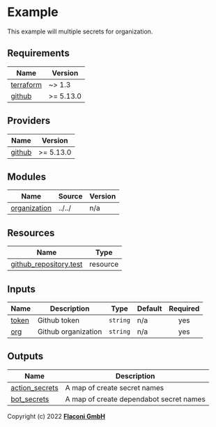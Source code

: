 # Example

This example will multiple secrets for organization.

<!-- BEGINNING OF PRE-COMMIT-TERRAFORM DOCS HOOK -->
## Requirements

| Name | Version |
|------|---------|
| <a name="requirement_terraform"></a> [terraform](#requirement\_terraform) | ~> 1.3 |
| <a name="requirement_github"></a> [github](#requirement\_github) | >= 5.13.0 |

## Providers

| Name | Version |
|------|---------|
| <a name="provider_github"></a> [github](#provider\_github) | >= 5.13.0 |

## Modules

| Name | Source | Version |
|------|--------|---------|
| <a name="module_organization"></a> [organization](#module\_organization) | ../../ | n/a |

## Resources

| Name | Type |
|------|------|
| [github_repository.test](https://registry.terraform.io/providers/integrations/github/latest/docs/resources/repository) | resource |

## Inputs

| Name | Description | Type | Default | Required |
|------|-------------|------|---------|:--------:|
| <a name="input_token"></a> [token](#input\_token) | Github token | `string` | n/a | yes |
| <a name="input_org"></a> [org](#input\_org) | Github organization | `string` | n/a | yes |

## Outputs

| Name | Description |
|------|-------------|
| <a name="output_action_secrets"></a> [action\_secrets](#output\_action\_secrets) | A map of create secret names |
| <a name="output_bot_secrets"></a> [bot\_secrets](#output\_bot\_secrets) | A map of create dependabot secret names |

<!-- END OF PRE-COMMIT-TERRAFORM DOCS HOOK -->

Copyright (c) 2022 **[Flaconi GmbH](https://github.com/flaconi)**
